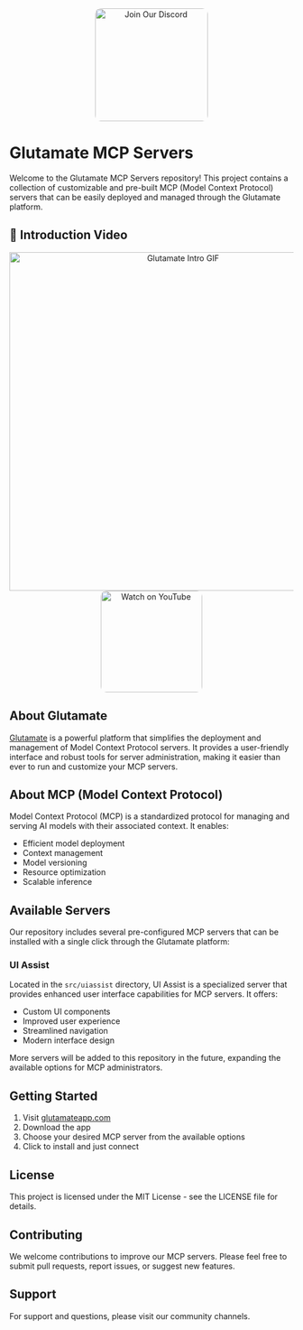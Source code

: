 <div align="center">
  <a href="https://discord.gg/6fXp2yTbMd" style="display: inline-block; border-radius: 10px; overflow: hidden;">
    <img src="https://img.shields.io/badge/Join%20Our%20Discord-7289DA?style=for-the-badge&logo=discord&logoColor=white&rounded=true" alt="Join Our Discord" width="200"/>
  </a>
</div>

# Glutamate MCP Servers

Welcome to the Glutamate MCP Servers repository! This project contains a collection of customizable and pre-built MCP (Model Context Protocol) servers that can be easily deployed and managed through the Glutamate platform.

## 🎥 Introduction Video

<div align="center">
  <img src="assets/GlutamateIntro.gif" alt="Glutamate Intro GIF" width="600"/>
  
  <a href="https://youtu.be/Qwt_6Y0RLXw" style="display: inline-block; border-radius: 10px; overflow: hidden;">
    <img src="https://img.shields.io/badge/Watch%20on%20YouTube-FF0000?style=for-the-badge&logo=youtube&logoColor=white" alt="Watch on YouTube" width="180"/>
  </a>
</div>

## About Glutamate

[Glutamate](https://glutamateapp.com) is a powerful platform that simplifies the deployment and management of Model Context Protocol servers. It provides a user-friendly interface and robust tools for server administration, making it easier than ever to run and customize your MCP servers.

## About MCP (Model Context Protocol)

Model Context Protocol (MCP) is a standardized protocol for managing and serving AI models with their associated context. It enables:

- Efficient model deployment
- Context management
- Model versioning
- Resource optimization
- Scalable inference

## Available Servers

Our repository includes several pre-configured MCP servers that can be installed with a single click through the Glutamate platform:

### UI Assist

Located in the `src/uiassist` directory, UI Assist is a specialized server that provides enhanced user interface capabilities for MCP servers. It offers:

- Custom UI components
- Improved user experience
- Streamlined navigation
- Modern interface design

More servers will be added to this repository in the future, expanding the available options for MCP administrators.

## Getting Started

1. Visit [glutamateapp.com](https://glutamateapp.com)
2. Download the app
3. Choose your desired MCP server from the available options
4. Click to install and just connect

## License

This project is licensed under the MIT License - see the LICENSE file for details.

## Contributing

We welcome contributions to improve our MCP servers. Please feel free to submit pull requests, report issues, or suggest new features.

## Support

For support and questions, please visit our community channels.
